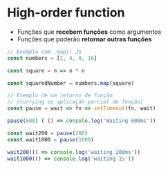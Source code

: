 # High-order function

- Funções que **recebem funções** como argumentos
- Funções que poderão **retornar outras funções**

```js
// Exemplo com .map() JS
const numbers = [2, 4, 8, 16]

const square = n => n * n

const squaredNumber = numbers.map(square)

// Exemplo de um retorno de função
// (currying ou aplicação parcial de função)
const pause = wait => fn => setTimeout(fn, wait)

pause(600) ( () => console.log('Waiting 600ms'))

const wait200 = pause(200)
const wait1000 = pause(1000)

wait200(() => console.log('waiting 200ms'))
wait1000(() => console.log('waiting 1s'))
```
